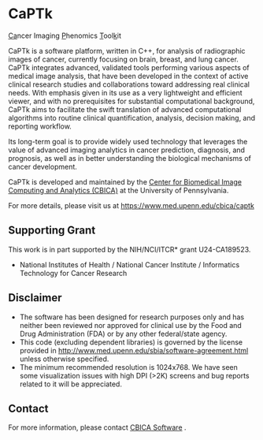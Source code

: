 # CaPTk

<u>Ca</u>ncer Imaging <u>P</u>henomics <u>T</u>ool<u>k</u>it

CaPTk is a software platform, written in C++, for analysis of radiographic images of cancer, currently focusing on brain, breast, and lung cancer. CaPTk integrates advanced, validated tools performing various aspects of medical image analysis, that have been developed in the context of active clinical research studies and collaborations toward addressing real clinical needs. With emphasis given in its use as a very lightweight and efficient viewer, and with no prerequisites for substantial computational background, CaPTk aims to facilitate the swift translation of advanced computational algorithms into routine clinical quantification, analysis, decision making, and reporting workflow.

Its long-term goal is to provide widely used technology that leverages the value of advanced imaging analytics in cancer prediction, diagnosis, and prognosis, as well as in better understanding the biological mechanisms of cancer development.

CaPTk is developed and maintained by the <a href="https://www.cbica.upenn.edu/">Center for Biomedical Image Computing and Analytics (CBICA)</a> at the University of Pennsylvania.

For more details, please visit us at https://www.med.upenn.edu/cbica/captk

## Supporting Grant
This work is in part supported by the NIH/NCI/ITCR* grant U24-CA189523.
* National Institutes of Health / National Cancer Institute / Informatics Technology for Cancer Research

## Disclaimer
- The software has been designed for research purposes only and has neither been reviewed nor approved for clinical use by the Food and Drug Administration (FDA) or by any other federal/state agency.
- This code (excluding dependent libraries) is governed by the license provided in http://www.med.upenn.edu/sbia/software-agreement.html unless otherwise specified.
- The minimum recommended resolution is 1024x768. We have seen some visualization issues with high DPI (>2K) screens and bug reports related to it will be appreciated.

## Contact
For more information, please contact <a href="mailto:software@cbica.upenn.edu">CBICA Software</a> .
